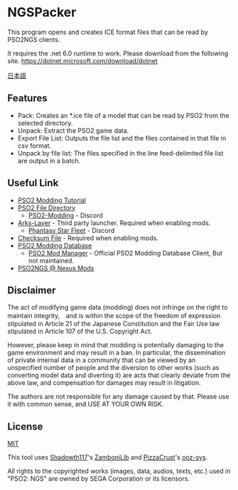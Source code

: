 # NGSPacker

This program opens and creates ICE format files that can be read by PSO2NGS clients.

It requires the .net 6.0 runtime to work. Please download from the following site.
<https://dotnet.microsoft.com/download/dotnet>

[日本語](./Readme-ja.md)

## Features

- Pack: Creates an \*.ice file of a model that can be read by PSO2 from the selected directory.
- Unpack: Extract the PSO2 game data.
- Export File List: Outputs the file list and the files contained in that file in csv format.
- Unpack by file list: The files specified in the line feed-delimited file list are output in a batch.

## Useful Link

- [PSO2 Modding Tutorial](http://www.pso-world.com/forums/showthread.php?237103-PSO2-Modding-Tutorial-2-0)
- [PSO2 File Directory](https://docs.google.com/spreadsheets/d/1GQwG49iYM1sgJhyAU5AWP-gboemzfIZjBGjTGEZSET4/edit?usp=sharing)
  - [PSO2-Modding](https://discord.com/invite/cV3QRkB) - Discord
- [Arks-Layer](https://arks-layer.com/) - Third party launcher. Required when enabling mods.
  - [Phantasy Star Fleet](https://discord.com/invite/pso2) - Discord
- [Checksum File](http://www.mediafire.com/file/85m6h56u5w3181g/checksum.zip/file) - Required when enabling mods.
- [PSO2 Modding Database](https://pso2mod.com/)
  - [PSO2 Mod Manager](https://github.com/PolCPP/PSO2-Mod-Manager) - Official PSO2 Modding Database Client, But not maintained.
- [PSO2NGS @ Nexus Mods](https://www.nexusmods.com/phantasystaronline2newgenesis)

## Disclaimer

The act of modifying game data (modding) does not infringe on the right to maintain integrity,　and is within the scope of
the freedom of expression stipulated in Article 21 of the Japanese Constitution and the Fair Use law stipulated in Article 107 of the U.S. Copyright Act.

However, please keep in mind that modding is potentially damaging to the game environment and may result in a ban.
In particular, the dissemination of private internal data in a community that can be viewed by an unspecified number of people and the diversion to other works
(such as converting model data and diverting it) are acts that clearly deviate from the above law, and compensation for damages may result in litigation.

The authors are not responsible for any damage caused by that.
Please use it with common sense, and USE AT YOUR OWN RISK.

## License

[MIT](./LICENSE)

This tool uses [Shadowth117](https://github.com/Shadowth117)'s [ZamboniLib](https://github.com/Shadowth117/ZamboniLib) and [PizzaCrust](https://github.com/PizzaCrust)'s [ooz-sys](https://github.com/PizzaCrust/ooz-sys).

All rights to the copyrighted works (images, data, audios, texts, etc.) used in "PSO2: NGS" are owned by SEGA Corporation or its licensors.
